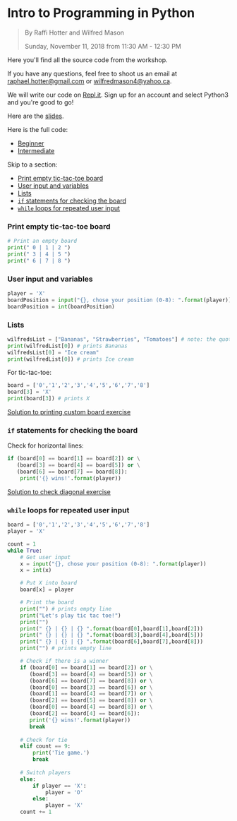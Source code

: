 # Intro to Programming in Python

> By Raffi Hotter and Wilfred Mason
>
> Sunday, November 11, 2018 from 11:30 AM - 12:30 PM

Here you'll find all the source code from the workshop.

If you have any questions, feel free to shoot us an email at raphael.hotter@gmail.com or wilfredmason4@yahoo.ca.

We will write our code on [Repl.it](repl.it). Sign up for an account and select Python3 and you're good to go!

Here are the [slides](https://github.com/marihacks/learnathon-2018f/blob/master/Intro%20to%20Programming%20with%20Python.pdf).

Here is the full code:
* [Beginner](https://github.com/marihacks/learnathon-2018f/blob/master/tic-tac-toe-beginner.py)
* [Intermediate](https://github.com/marihacks/learnathon-2018f/blob/master/tic-tac-toe-intermediate.py)

Skip to a section:

- [Print empty tic-tac-toe board](#01)
- [User input and variables](#02)
- [Lists](#03)
- [`if` statements for checking the board](#04)
- [`while` loops for repeated user input](#05)

<a name = "01"></a>

### Print empty tic-tac-toe board

```python
# Print an empty board
print(" 0 | 1 | 2 ")
print(" 3 | 4 | 5 ")
print(" 6 | 7 | 8 ")
```

<a name = "02"></a>

### User input and variables
```python
player = 'X'
boardPosition = input("{}, chose your position (0-8): ".format(player))
boardPosition = int(boardPosition)
```

<a name = "03"></a>
### Lists
```python
wilfredsList = ["Bananas", "Strawberries", "Tomatoes"] # note: the quotes just mean "this is a word" (not a number)
print(wilfredList[0]) # prints Bananas
wilfredsList[0] = "Ice cream"
print(wilfredList[0]) # prints Ice cream
```
For tic-tac-toe:
```python
board = ['0','1','2','3','4','5','6','7','8']
board[3] = 'X'
print(board[3]) # prints X
```

[Solution to printing custom board exercise](https://github.com/marihacks/learnathon-2018f/blob/master/print-custom.board.py)

<a name = "04"></a>
### `if` statements for checking the board
Check for horizontal lines:
```python
if (board[0] == board[1] == board[2]) or \
   (board[3] == board[4] == board[5]) or \
   (board[6] == board[7] == board[8]):
    print('{} wins!'.format(player))
```

[Solution to check diagonal exercise](https://github.com/marihacks/learnathon-2018f/blob/master/check-diagonal.py)

<a name = "05"></a>
### `while` loops for repeated user input

```python
board = ['0','1','2','3','4','5','6','7','8']
player = 'X'

count = 1
while True:
    # Get user input
    x = input("{}, chose your position (0-8): ".format(player))
    x = int(x)

    # Put X into board
    board[x] = player

    # Print the board
    print("") # prints empty line
    print("Let's play tic tac toe!")
    print("")
    print(" {} | {} | {} ".format(board[0],board[1],board[2]))
    print(" {} | {} | {} ".format(board[3],board[4],board[5]))
    print(" {} | {} | {} ".format(board[6],board[7],board[8]))
    print("") # prints empty line

    # Check if there is a winner
    if (board[0] == board[1] == board[2]) or \
       (board[3] == board[4] == board[5]) or \
       (board[6] == board[7] == board[8]) or \
       (board[0] == board[3] == board[6]) or \
       (board[1] == board[4] == board[7]) or \
       (board[2] == board[5] == board[8]) or \
       (board[0] == board[4] == board[8]) or \
       (board[2] == board[4] == board[6]):
       print('{} wins!'.format(player))
       break
    
    # Check for tie
    elif count == 9:
        print('Tie game.')
        break
    
    # Switch players
    else:
        if player == 'X':
            player = 'O'
        else:
            player = 'X'
    count += 1

```

